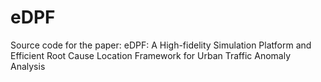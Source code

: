 # eDPF
Source code for the paper: eDPF: A High-fidelity Simulation Platform and Efficient Root Cause Location Framework for Urban Traffic Anomaly Analysis
